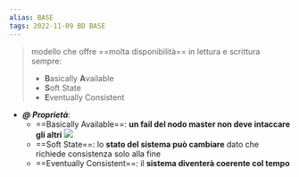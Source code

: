 ```yaml
---
alias: BASE
tags: 2022-11-09 BD BASE
---
```


> modello che offre ==molta disponibilità== in lettura e scrittura sempre:
> - **B**asically **A**vailable
> - **S**oft State
> - **E**ventually Consistent

- ***@ Proprietà***:
	- ==Basically Available==: **un fail del nodo master non deve intaccare gli altri**
	    ![](Uni/BD/img/masterslave.jpeg)
	- ==Soft State==: lo **stato del sistema può cambiare** dato che richiede consistenza solo alla fine
	- ==Eventually Consistent==: il **sistema diventerà coerente col tempo**